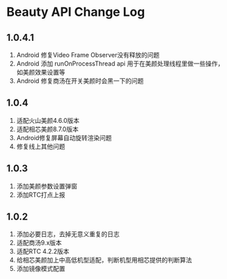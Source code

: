 # Beauty API Change Log

## 1.0.4.1
1. Android 修复Video Frame Observer没有释放的问题
2. Android 添加 runOnProcessThread api 用于在美颜处理线程里做一些操作，如美颜效果设置等
3. Android 修复商汤在开关美颜时会黑一下的问题

## 1.0.4
1. 适配火山美颜4.6.0版本
2. 适配相芯美颜8.7.0版本
3. Android修复屏幕自动旋转渲染问题
4. 修复线上其他问题

## 1.0.3
1. 添加美颜参数设置弹窗
2. 添加RTC打点上报

## 1.0.2
1. 添加必要日志，去掉无意义重复的日志
2. 适配商汤9.x版本
3. 适配RTC 4.2.2版本
4. 给相芯美颜加上中高低机型适配，判断机型用相芯提供的判断算法
5. 添加镜像模式配置
